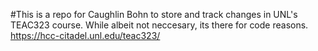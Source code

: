 #This is a repo for Caughlin Bohn to store and track changes in UNL's TEAC323 course. 
While albeit not neccesary, its there for code reasons.
https://hcc-citadel.unl.edu/teac323/
